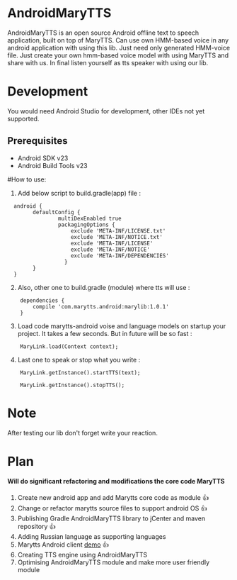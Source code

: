 # AndroidMaryTTS 

AndroidMaryTTS is an open source Android offline text to speech application, built on top of MaryTTS. Can use own HMM-based voice in any android application with using this lib. Just need only generated HMM-voice file. Just create your own hmm-based voice model with using MaryTTS and share with us. In final listen yourself as tts speaker with using our lib. 

# Development

You would need Android Studio for development, other IDEs not yet supported.

Prerequisites
--------------

- Android SDK v23
- Android Build Tools v23

#How to use: 


1) Add below script to build.gradle(app) file : 
```
  android {
  	    defaultConfig {
        		multiDexEnabled true
        		packagingOptions {
        		    exclude 'META-INF/LICENSE.txt'
        		    exclude 'META-INF/NOTICE.txt'
        		    exclude 'META-INF/LICENSE'
        		    exclude 'META-INF/NOTICE'
        		    exclude 'META-INF/DEPENDENCIES'
  	     	      }
  	    }
  }
```
2) Also, other one to build.gradle (module) where tts will use : 
```
	dependencies {
	    compile 'com.marytts.android:marylib:1.0.1'
	}
```

3) Load code marytts-android voise and language models on startup your project. It takes a few seconds. But in future will be so fast : 
```
	MaryLink.load(Context context); 
```
4) Last one to speak or stop what you write : 
```
 	MaryLink.getInstance().startTTS(text);
	
	MaryLink.getInstance().stopTTS();
```

# Note
  After testing our lib don't forget write your reaction. 
  
# Plan 

#### Will do significant refactoring and modifications the core code MaryTTS 

1. Create new android app and add Marytts core code as module :+1:
2. Change or refactor marytts source files to support android OS :+1:
3. Publishing Gradle AndroidMaryTTS library to jCenter and maven repository :+1:
4. Adding Russian language as supporting languages
5. Marytts Android client [demo](https://github.com/AndroidMaryTTS/AndroidMaryTTS-Client) :+1:
6. Creating TTS engine using AndroidMaryTTS
7. Optimising AndroidMaryTTS module and make more user friendly module
